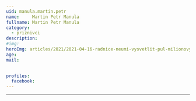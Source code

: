 ```yaml
---
uid: manula.martin.petr
name:     Martin Petr Manula
fullname: Martin Petr Manula
category:
  - priznivci
description: 
#img: 
heroImg: articles/2021/2021-04-16-radnice-neumi-vysvetlit-pul-milionovy-pro-valentu.jpg
age: 
mail:

 
profiles:
  facebook: 
---
```



---
